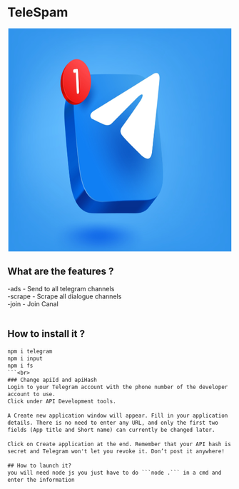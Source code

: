 # TeleSpam
<p align="center">
  <img src="https://raw.githubusercontent.com/Anatik572/telegram-bot-client/main/istelegramsafe_IPV-blog-1024x683.png", width="500", height="500">
</p>

## What are the features ?<br>
-ads - Send to all telegram channels <br>
-scrape - Scrape all dialogue channels<br>
-join - Join Canal<br><br>

## How to install it ?<br>
```
npm i telegram
npm i input
npm i fs
```<br>
### Change apiId and apiHash
Login to your Telegram account with the phone number of the developer account to use.
Click under API Development tools.

A Create new application window will appear. Fill in your application details. There is no need to enter any URL, and only the first two fields (App title and Short name) can currently be changed later.

Click on Create application at the end. Remember that your API hash is secret and Telegram won't let you revoke it. Don’t post it anywhere!

## How to launch it?
you will need node js you just have to do ```node .``` in a cmd and enter the information 



